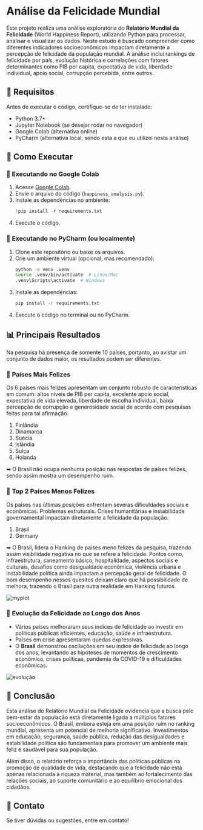 # Análise da Felicidade Mundial

Este projeto realiza uma análise exploratória do **Relatório Mundial da Felicidade** (World Happiness Report), utilizando Python para processar, analisar e visualizar os dados. Neste estudo é buscado compreender como diferentes indicadores socioeconômicos impactam diretamente a percepção de felicidade da população mundial. A análise inclui rankings de felicidade por país, evolução histórica e correlações com fatores determinantes como PIB per capita, expectativa de vida, liberdade individual, apoio social, corrupção percebida, entre outros.

## 📌 Requisitos

Antes de executar o código, certifique-se de ter instalado:

- Python 3.7+
- Jupyter Notebook (se desejar rodar no navegador)
- Google Colab (alternativa online)
- PyCharm (alternativa local, sendo esta a que eu utilizei nesta análise)

## 🚀 Como Executar

### 🔹 Executando no Google Colab

1. Acesse [Google Colab](https://colab.research.google.com/).
2. Envie o arquivo do código (`happiness_analysis.py`).
3. Instale as dependências no ambiente:
   ```python
   !pip install -r requirements.txt
   ```
4. Execute o código.

### 🔹 Executando no PyCharm (ou localmente)

1. Clone este repositório ou baixe os arquivos.
2. Crie um ambiente virtual (opcional, mas recomendado):
   ```bash
   python -m venv .venv
   source .venv/bin/activate  # Linux/Mac
   .venv\Scripts\activate  # Windows
   ```
3. Instale as dependências:
   ```bash
   pip install -r requirements.txt
   ```
4. Execute o código no terminal ou no PyCharm.

## 📊 Principais Resultados

Na pesquisa há presença de somente 10 países, portanto, ao avistar um conjunto de dados maior, os resultados podem ser diferentes.

### 🔹 **Países Mais Felizes**

Os 6 países mais felizes apresentam um conjunto robusto de características em comum: altos níveis de PIB per capita, excelente apoio social, expectativa de vida elevada, liberdade de escolha individual, baixa percepção de corrupção e generosidade social de acordo com pesquisas feitas para tal afirmação.

1. Finlândia
2. Dinamarca
3. Suécia
4. Islândia
5. Suíça
6. Holanda
   
➡ O Brasil não ocupa nenhuma posição nas respostas de paises felizes, sendo assim mostra um desempenho ruim. 

### 🔹 **Top 2 Países Menos Felizes**

Os países nas últimas posições enfrentam severas dificuldades sociais e econômicas. Problemas estruturais. Crises humanitárias e instabilidade governamental impactam diretamente a felicidade da população.

1. Brasil
2. Germany
   
➡ O Brasil, lidera o Hanking de paises meno felizes da pesquisa, trazendo assim visibilidade negativa no que se refere a felicidade. Pontos como, infraestrutura, saneamento básico, hospitalidade, aspectos sociais e culturais, desafios como desigualdade econômica, violência urbana e instabilidade política ainda impactam a percepção geral de felicidade. O bom desempenho nesses quesitos deixam claro que há possibilidade de melhora, trazendo o Brasil para outra realidade em Hanking futuros. 

![myplot](https://github.com/user-attachments/assets/4d2d52a9-d1c5-4c80-9d56-f7273581a1f0)


### 🔹 **Evolução da Felicidade ao Longo dos Anos**

- Vários países melhoraram seus índices de felicidade ao investir em políticas públicas eficientes, educação, saúde e infraestrutura.
- Países em crise apresentaram quedas expressivas.
- O **Brasil** demonstrou oscilações em seu índice de felicidade ao longo dos anos, levantando as hipóteses de momentos de crescimento econômico, crises políticas, pandemia da COVID-19 e dificuldades econômicas.
  
![evolução ](https://github.com/user-attachments/assets/16a2e593-6990-43c6-83ef-f121e1c0d172)

## 📜 Conclusão

Esta análise do Relatório Mundial da Felicidade evidencia que a busca pelo bem-estar da população está diretamente ligada a múltiplos fatores socioeconômicos. O Brasil, embora esteja em uma posição ruim no ranking mundial, apresenta um potencial de melhoria significativo. Investimentos em educação, segurança, saúde pública, redução das desigualdades e estabilidade política são fundamentais para promover um ambiente mais feliz e saudável para sua população.

Além disso, o relatório reforça a importância das políticas públicas na promoção de qualidade de vida, destacando que a felicidade não está apenas relacionada à riqueza material, mas também ao fortalecimento das relações sociais, ao suporte comunitário e ao equilíbrio emocional dos cidadãos.

## 📧 Contato

Se tiver dúvidas ou sugestões, entre em contato!
